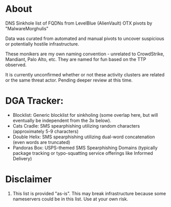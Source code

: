 # About
DNS Sinkhole list of FQDNs from LevelBlue (AlienVault) OTX pivots by "MalwareMorghulis"

Data was curated from automated and manual pivots to uncover suspicious or potentially hostile infrastructure.

These monikers are my own naming convention - unrelated to CrowdStrike, Mandiant, Palo Alto, etc. They are named for fun based on the TTP observed.

It is currently unconfirmed whether or not these activity clusters are related or the same threat actor. Pending deeper review at this time.

# DGA Tracker:
- Blocklist: Generic blocklist for sinkholing (some overlap here, but will eventually be independent from the 3x below).
- Cats Cradle: SMS spearphishing utilizing random characters (approximately 5-9 characters)
- Double Helix: SMS spearphishing utilizing dual-word concatenation (even words are truncated)
- Pandoras Box: USPS-themed SMS Spearphishing Domains (typically package tracking or typo-squatting service offerings like Informed Delivery)

# Disclaimer
1) This list is provided "as-is". This may break infrastructure because some nameservers could be in this list. Use at your own risk.
